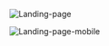 ![Landing-page](https://github.com/neerajdhakad/winter-of-contributing/blob/UI_UX/UI_UX/Landing%20Page/Landing%20page-web.png)

![Landing-page-mobile](https://github.com/neerajdhakad/winter-of-contributing/blob/UI_UX/UI_UX/Landing%20Page/Landing%20page-mobile.png)

